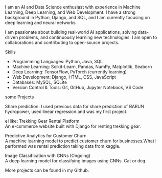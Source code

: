 I am an AI and Data Science enthusiast with experience in Machine Learning, Deep Learning, and Web Development. I have a strong background in Python, Django, and SQL, and I am currently focusing on deep learning and neural networks.  

I am passionate about building real-world AI applications, solving data-driven problems, and continuously learning new technologies. I am open to collaborations and contributing to open-source projects.  


 Skills  

- Programming Languages: Python, Java, SQL  
- Machine Learning: Scikit-Learn, Pandas, NumPy, Matplotlib, Seaborn 
- Deep Learning: TensorFlow, PyTorch (currently learning)  
- Web Development: Django, HTML, CSS, JavaScript  
- Databases: MySQL, SQLite  
- Version Control & Tools: Git, GitHub, Jupyter Notebook, VS Code  

some Projects  

 Share prediction:
 I used previous data for share prediction of BARUN hydropower, used linear regression and was my first project.

eHike: Trekking Gear Rental Platform  
An e-commerce website built with Django for renting trekking gear.  

 Predictive Analytics for Customer Churn  
A machine learning model to predict customer churn for businesses.What I performed was rental prediction taking data from kaggle.  

 Image Classification with CNNs (Ongoing)  
A deep learning model for classifying images using CNNs. Cat or dog 

More projects can be found in my Github.
